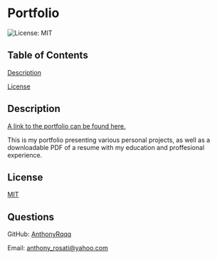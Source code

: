 # Portfolio
    
![License: MIT](https://img.shields.io/badge/License-MIT-yellow.svg)
    
## Table of Contents
    
[Description](#description)
    
[License](#license)
    
## Description

[A link to the portfolio can be found here.](https://anthony-rosati.com)
    
 This is my portfolio presenting various personal projects, as well as a downloadable PDF of a resume with my education and proffesional experience.

## License
    
[MIT](https://opensource.org/licenses/MIT)

## Questions
    
GitHub: [AnthonyRqqq](https://github.com/AnthonyRqqq)
    
Email: anthony_rosati@yahoo.com
    